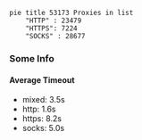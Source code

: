 
```mermaid
pie title 53173 Proxies in list
    "HTTP" : 23479
    "HTTPS": 7224
    "SOCKS" : 28677
```

### Some Info
#### Average Timeout

- mixed: 3.5s
- http: 1.6s
- https: 8.2s
- socks: 5.0s